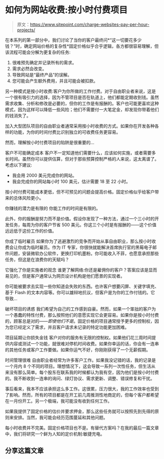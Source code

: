# 如何为网站收费:按小时付费项目

> 原文：<https://www.sitepoint.com/charge-websites-pay-per-hour-projects/>

在本系列的第一部分中，我们讨论了当你的客户最终问*“这一切要花多少钱？”时，确定网站价格的复杂性*固定价格似乎合乎逻辑，各方都很容易理解，但该流程可能会分解为更复杂的任务:

1.  很难预先确定并记录所有的需求。
2.  需求必然会改变。
3.  导致网站是“最终产品”的误解。
4.  您可能会产生额外费用，并且可能会被扣款。

另一种模式是按小时收费:客户为你所做的工作付费。对于自由职业者来说，这是一个很有吸引力的选择，因为不管项目是否在轨道上，他们都能定期收到钱。虽然需求收集、分析和修改是必要的，但你的工作是有报酬的。客户也可能更喜欢这种模式，因为这样可以降低一些风险；他们不需要付一大笔定金，却发现你带着他们的钱消失了。

加入大型团队项目的自由职业者通常采用按小时收费的方式。如果你在开发各种各样的功能，为你的时间付费比识别独立的可收费任务更容易。

然而，理解按小时付费项目的陷阱是很重要的…

客户不可能确定成本
客户不一定知道他们需要什么，应该如何实施，或者需要多长时间。虽然你可以提供估算，但对于那些预算控制严格的人来说，这太离谱了。考虑以下建议:

*   我会用 2000 美元完成你的网站。
*   我会完成你的网站每小时 100 美元，估计需要 18 至 22 小时。

按小时付费可能成本更低，但不可预见的问题会提高价格。固定价格似乎给客户带来的总体风险更小。

你赚钱的潜力是有限的
你能工作的时间是有限的。

此外，你的报酬是努力而不是价值。假设你发现了一种方法，通过一个三小时的开发任务，每周为你的客户节省 500 美元。你这三个小时是有报酬的——这个价值远远低于这份工作的价值。

你成了临时雇员
如果你为了逃避激烈的竞争而开始从事自由职业，那么按小时收费会让你成为临时雇员。作为 IT 专家，你很快就能解决首席执行官的黑莓电子邮件问题，安装微软办公软件，更换打印机墨粉。你可能收入不菲，也愿意承担那些任务，但这是在浪费你的天赋吗？

它强化了你是实施者的观念
谁更了解网络:你还是雇佣你的客户？答案应该是显而易见的，但是客户通常认为网页设计机构是他们愿景的实现者。

你可能被要求去实现一些你知道会失败的东西。也许客户想要闪屏、关键字填充、基于 Flash 的文本内容等。你可以雄辩地抗议，但客户是为你的工作付钱的。它导致…

破坏项目的诱惑
我们希望为自己的工作感到自豪。然而，如果一个笨拙的客户为一个愚蠢的特性付费，那么按照他们的意愿实现它会更容易。如果你是按小时付费的，顾客总是对的——*即使他们不是*。固定价格的项目通常授予更多的控制权，因为您已经定义了需求，并且客户请求未记录的特定功能更加困难。

项目延期让你损失金钱
客户对你的服务有无限的控制权。如果他们花三周时间提供内容或测试一个功能，就很难对停机时间收费。如果你幸运的话，你会有一连串的其他任务或客户工作要做。如果你运气不好，你刚刚获得了一个无薪假期。

时间管理很难
自由职业者经常为许多客户工作。如果我没记错的话，我的记录是一个月内 8 个不同的项目。理想情况下，这会导致一系列一次性任务，但生活从来没有那么简单。每个股东在联系我的时候都认为我有空，因为他们是按小时付费的。我不断收到一连串的询问、绿灯协议、需求更新、调整、错误修复和干扰。

事后看来，我本不应该承担这么多工作。这很累，压力很大，我的工作效率也受到了影响。然而，所有的项目都是在开工前几周推测性地商定的，但每个客户都希望在一月份开工。另一个极端，我可能没有收到任何工作。

如果我提供了固定价格的估价并要求押金，那么这些任务就可以按照先到先得的原则来安排。当然，我可能会经历范围蔓延和其他问题。

每小时收费并不完美。固定价格项目也不是。有替代方案吗？在我的最后一篇文章中，我们将研究一个鲜为人知的定价机制:敏捷充电。

## 分享这篇文章
